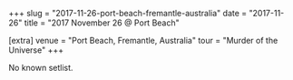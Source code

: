 +++
slug = "2017-11-26-port-beach-fremantle-australia"
date = "2017-11-26"
title = "2017 November 26 @ Port Beach"

[extra]
venue = "Port Beach, Fremantle, Australia"
tour = "Murder of the Universe"
+++

No known setlist.
